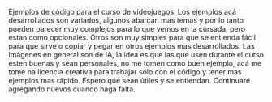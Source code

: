 Ejemplos de código para el curso de videojuegos.
Los ejemplos acá desarrollados son variados, algunos abarcan mas temas y por lo tanto pueden parecer muy complejos 
para lo que vemos en la cursada, pero estan como opcionales.
Otros son muy simples para que se entienda fácil para que sirve o copiar y pegar en otros ejemplos mas desarrollados.
Las imágenes en general son de IA, la idea es que las que usen durante el curso esten buenas y sean personales, 
no me tomen como buen ejemplo, acá me tomé na licencia creativa para trabajar sólo con el código y tener mas ejemplos mas rápido.
Espero que sean útiles y se entiendan.
Continuaré agregando nuevos cuando haga falta.
